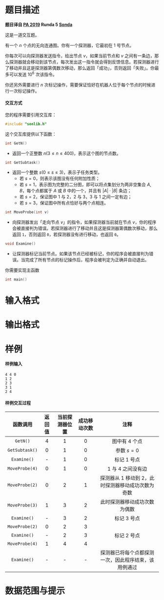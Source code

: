 
# 题目描述

**题目译自 [PA 2019](https://sio2.mimuw.edu.pl/c/pa-2019-1/dashboard/) Runda 5 [Sonda](https://sio2.mimuw.edu.pl/c/pa-2019-1/p/son/)**

这是一道交互题。

有一个 $n$ 个点的无向连通图。你有一个探测器，它最初在 $1$ 号节点。

你每次可以向探测器发送指令，给出节点 $v$，如果当前节点和 $v$ 之间有一条边，那么探测器就会移动到该节点，每次发出这一指令就会得到反馈信息。若探测器进行了移动并且这是探测器第偶数次移动，那么返回「成功」，否则返回「失败」。你最多可以发送 $10^6$ 次该指令。

你还另外需要进行 $n$ 次标记操作，需要保证恰好在机器人位于每个节点的时候进行一次标记操作。

#### 交互方式

您的程序需要引用交互库：

```cpp
#include "sonlib.h"
```

这个交互库提供以下函数：

```cpp
int GetN()
```

- 返回一个正整数 $n(3\le n\le 400)$，表示这个图的节点数。

```cpp
int GetSubtask()
```

- 返回一个整数 $s(0\le s\le 3)$，表示子任务类型。
  - 若 $s=0$，则表示该图没有任何附加性质；
  - 若 $s=1$，表示图为完整的二分图，即可以将点集划分为两非空集合 $A,B$，每个点都属于 $A$ 或 $B$ 中的一个，并且有 $|A|\cdot |B|$ 条边；
  - 若 $s=2$，保证图中 $1$ 与 $2$，$2$ 与 $3$，$3$ 与 $1$ 之间一定有边；
  - 若 $s=3$，保证图中所有点恰好与两个点相连。

```cpp
int MoveProbe(int v)
```

- 向探测器发出「走向节点 $v$」的指令，如果探测器当前就在节点 $v$，你的程序会被直接判为错误。若探测器进行了移动并且这是探测器第偶数次移动，那么返回 `1`，否则返回 `0`，若探测器没有进行移动，也返回 `0`。

```cpp
void Examine()
```

- 让探测器标记当前节点。如果该节点已经被标记，你的程序会被直接判为错误。当完成了所有节点的标记操作后，程序会被判定为正确并自动退出。

你需要实现主函数

```cpp
int main()
```



# 输入格式



# 输出格式



# 样例

#### 样例输入
```plain
4 4 0
1 2
2 3
3 1
2 4
```

#### 样例交互过程

|        函数调用         | 返回值 | 当前探测器位置 | 成功移动次数 |                         注释                          |
| :---------------------: | :----: | :------------: | :----------: | :---------------------------------------------------: |
|    $\texttt{GetN()}$    |  $4$   |      $1$       |     $0$      |                    图中有 $4$ 个点                    |
| $\texttt{GetSubtask()}$ |  $0$   |      $1$<!-- 1 -->       |     $0$<!-- 1 -->      |                      参数 $s=0$                       |
|  $\texttt{Examine()}$   |   -    |      $1$<!-- 2 -->       |     $0$<!-- 2 -->      |                     标记 $1$ 号点                     |
| $\texttt{MoveProbe(4)}$ |  $0$   |      $1$<!-- 1 -->       |     $0$<!-- 1 -->      |                 $1$ 与 $4$ 之间没有边                 |
| $\texttt{MoveProbe(2)}$ |  $0$<!-- 1 -->   |      $2$       |     $1$      | 探测器从 $1$ 移动到 $2$，此时探测器移动成功次数为奇数 |
| $\texttt{MoveProbe(3)}$ |  $1$   |      $3$       |     $2$      |             此时探测器移动成功次数为偶数              |
|  $\texttt{Examine()}$   |   -    |      $3$<!-- 1 -->       |     $2$<!-- 1 -->      |                     标记 $3$ 号点                     |
| $\texttt{MoveProbe(2)}$ |  $0$   |      $2$       |     $3$      |                                                       |
|  $\texttt{Examine()}$   |   -    |      $2$<!-- 1 -->       |     $3$<!-- 1 -->      |                     标记 $2$ 号点                     |
| $\texttt{MoveProbe(4)}$ |  $1$   |      $4$       |     $4$<!-- 1 -->      |                                                       |
|  $\texttt{Examine()}$   |   -    |       -<!-- 1 -->       |      -       | 探测器已将每个点都探测一次，因此程序结束，该用例通过  |



# 数据范围与提示



